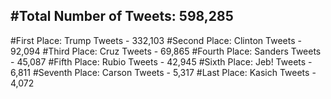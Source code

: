 #Total Number of Tweets: 598,285 
---
#First Place: Trump Tweets - 332,103
#Second Place: Clinton Tweets - 92,094
#Third Place: Cruz Tweets - 69,865
#Fourth Place: Sanders Tweets - 45,087
#Fifth Place: Rubio Tweets - 42,945
#Sixth Place: Jeb! Tweets - 6,811
#Seventh Place: Carson Tweets - 5,317
#Last Place: Kasich Tweets - 4,072
